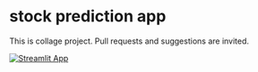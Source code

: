 # stock prediction app

This is collage project. Pull requests and suggestions are invited.

[![Streamlit App](https://static.streamlit.io/badges/streamlit_badge_black_white.svg)](https://share.streamlit.io/b2b007/stock-prediction-app/main/main.py)
